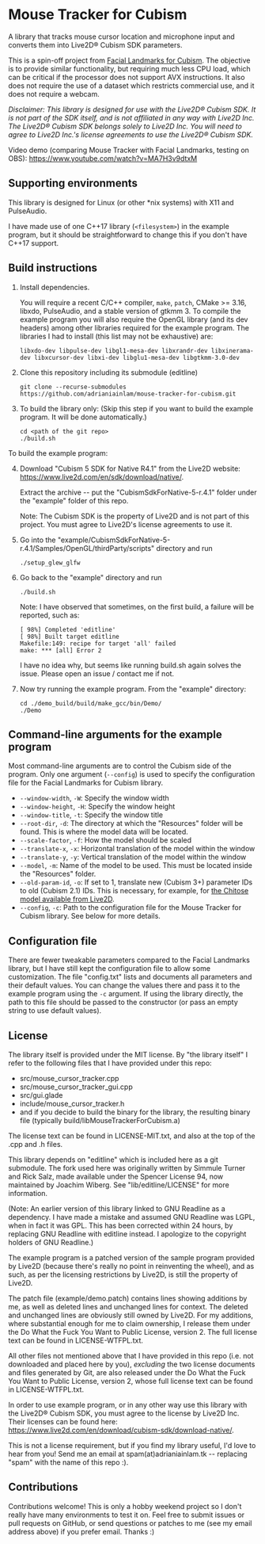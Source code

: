 # Mouse Tracker for Cubism

A library that tracks mouse cursor location and microphone input and
converts them into Live2D® Cubism SDK parameters.

This is a spin-off project from [Facial Landmarks for Cubism](https://github.com/adrianiainlam/facial-landmarks-for-cubism).
The objective is to provide similar functionality, but requiring much
less CPU load, which can be critical if the processor does not support
AVX instructions. It also does not require the use of a dataset which
restricts commercial use, and it does not require a webcam.

*Disclaimer: This library is designed for use with the Live2D® Cubism SDK.
It is not part of the SDK itself, and is not affiliated in any way with Live2D
Inc. The Live2D® Cubism SDK belongs solely to Live2D Inc. You will need to
agree to Live2D Inc.'s license agreements to use the Live2D® Cubism SDK.*

Video demo (comparing Mouse Tracker with Facial Landmarks, testing on OBS):
<https://www.youtube.com/watch?v=MA7H3v9dtxM>

## Supporting environments

This library is designed for Linux (or other *nix systems) with X11 and
PulseAudio.

I have made use of one C++17 library (`<filesystem>`)
in the example program, but it should be straightforward to change this
if you don't have C++17 support.

## Build instructions

1. Install dependencies.

   You will require a recent C/C++ compiler, `make`, `patch`, CMake >= 3.16,
   libxdo, PulseAudio, and a stable version of gtkmm 3. To compile the example
   program you will also require the OpenGL library (and its dev headers)
   among other libraries required for the example program. The libraries I
   had to install (this list may not be exhaustive) are:

       libxdo-dev libpulse-dev libgl1-mesa-dev libxrandr-dev libxinerama-dev libxcursor-dev libxi-dev libglu1-mesa-dev libgtkmm-3.0-dev

2. Clone this repository including its submodule (editline)

       git clone --recurse-submodules https://github.com/adrianiainlam/mouse-tracker-for-cubism.git

3. To build the library only: (Skip this step if you want to build the example
   program. It will be done automatically.)

       cd <path of the git repo>
       ./build.sh

To build the example program:

4. Download "Cubism 5 SDK for Native R4.1" from the Live2D website:
   <https://www.live2d.com/en/sdk/download/native/>.

   Extract the archive -- put the "CubismSdkForNative-5-r.4.1" folder under
   the "example" folder of this repo.

   Note: The Cubism SDK is the property of Live2D and is not part of this
   project. You must agree to Live2D's license agreements to use it.

5. Go into the
   "example/CubismSdkForNative-5-r.4.1/Samples/OpenGL/thirdParty/scripts"
   directory and run

       ./setup_glew_glfw

6. Go back to the "example" directory and run

       ./build.sh

   Note: I have observed that sometimes, on the first build, a failure
   will be reported, such as:

       [ 98%] Completed 'editline'
       [ 98%] Built target editline
       Makefile:149: recipe for target 'all' failed
       make: *** [all] Error 2

   I have no idea why, but seems like running build.sh again solves the
   issue. Please open an issue / contact me if not.

7. Now try running the example program. From the "example" directory:

       cd ./demo_build/build/make_gcc/bin/Demo/
       ./Demo


## Command-line arguments for the example program

Most command-line arguments are to control the Cubism side of the program.
Only one argument (`--config`) is used to specify the configuration file
for the Facial Landmarks for Cubism library.

 * `--window-width`, `-W`: Specify the window width
 * `--window-height`, `-H`: Specify the window height
 * `--window-title`, `-t`: Specify the window title
 * `--root-dir`, `-d`: The directory at which the "Resources" folder will
   be found. This is where the model data will be located.
 * `--scale-factor`, `-f`: How the model should be scaled
 * `--translate-x`, `-x`: Horizontal translation of the model within the
   window
 * `--translate-y`, `-y`: Vertical translation of the model within the window
 * `--model`, `-m`: Name of the model to be used. This must be located inside
   the "Resources" folder.
 * `--old-param-id`, `-o`: If set to 1, translate new (Cubism 3+) parameter
   IDs to old (Cubism 2.1) IDs. This is necessary, for example, for
   [the Chitose model available from Live2D](https://www.live2d.com/en/download/sample-data/).
 * `--config`, `-c`: Path to the configuration file for the Mouse Tracker
   for Cubism library. See below for more details.

## Configuration file

There are fewer tweakable parameters compared to the Facial Landmarks
library, but I have still kept the configuration file to allow some
customization. The file
"config.txt" lists and documents all parameters and their default values.
You can change the values there and pass it to the example program using
the `-c` argument. If using the library directly, the path to this file
should be passed to the constructor (or pass an empty string to use
default values).

## License

The library itself is provided under the MIT license. By "the library itself"
I refer to the following files that I have provided under this repo:

 * src/mouse_cursor_tracker.cpp
 * src/mouse_cursor_tracker_gui.cpp
 * src/gui.glade
 * include/mouse_cursor_tracker.h
 * and if you decide to build the binary for the library, the resulting
   binary file (typically build/libMouseTrackerForCubism.a)

The license text can be found in LICENSE-MIT.txt, and also at the top of
the .cpp and .h files.

This library depends on "editline" which is included here as a git
submodule. The fork used here was originally written by Simmule
Turner and Rick Salz, made available under the Spencer License 94,
now maintained by Joachim Wiberg. See "lib/editline/LICENSE" for more
information.

(Note: An earlier version of this library linked to GNU Readline as
a dependency. I have made a mistake and assumed GNU Readline was LGPL,
when in fact it was GPL. This has been corrected within 24 hours, by
replacing GNU Readline with editline instead. I apologize to the
copyright holders of GNU Readline.)

The example program is a patched version of the sample program provided
by Live2D (because there's really no point in reinventing the wheel),
and as such, as per the licensing restrictions by Live2D, is still the
property of Live2D.

The patch file (example/demo.patch) contains lines showing additions by
me, as well as deleted lines and unchanged lines for context. The deleted
and unchanged lines are obviously still owned by Live2D. For my additions,
where substantial enough for me to claim ownership, I release them under
the Do What the Fuck You Want to Public License, version 2. The full license
text can be found in LICENSE-WTFPL.txt.

All other files not mentioned above that I have provided in this repo
(i.e. not downloaded and placed here by you), *excluding* the two license
documents and files generated by Git, are also released under the Do What
the Fuck You Want to Public License, version 2, whose full license text
can be found in LICENSE-WTFPL.txt.

In order to use example program, or in any other way use this library
with the Live2D® Cubism SDK, you must agree to the license by Live2D Inc.
Their licenses can be found here:
<https://www.live2d.com/en/download/cubism-sdk/download-native/>.

This is not a license requirement, but if you find my library useful,
I'd love to hear from you! Send me an email at spam(at)adrianiainlam.tk --
replacing "spam" with the name of this repo :).

## Contributions

Contributions welcome! This is only a hobby weekend project so I don't
really have many environments to test it on. Feel free to submit
issues or pull requests on GitHub, or send questions or patches to me
(see my email address above) if you prefer email. Thanks :)


